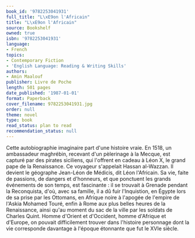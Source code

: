 ```yaml
---
book_id: '9782253041931'
full_title: "L\xE9on l'Africain"
title: "L\xE9on l'Africain"
source: Bookshelf
owned: true
isbn: '9782253041931'
language:
- French
topics:
- Contemporary Fiction
- 'English Language: Reading & Writing Skills'
authors:
- Amin Maalouf
publisher: Livre de Poche
length: 501 pages
date_published: '1987-01-01'
format: Paperback
cover_filename: 9782253041931.jpg
order: null
theme: novel
type: book
read_status: plan to read
recommendation_status: null
---
```

Cette autobiographie imaginaire part d'une histoire vraie. En 1518, un ambassadeur maghrébin, recevant d'un pèlerinage à la Mecque, est capturé par des pirates siciliens, qui l'offrent en cadeau à Léon X, le grand pape de la Renaissance. Ce voyageur s'appelait Hassan al-Wazzan. Il devient le géographe Jean-Léon de Médicis, dit Léon l'Africain.
Sa vie, faite de passions, de dangers et d'honneurs, et que ponctuent les grands événements de son temps, est fascinante : il se trouvait à Grenade pendant la Reconquista, d'où, avec sa famille, il a dû fuir l'Inquistion, en Égypte lors de sa prise par les Ottomans, en Afrique noire à l'apogée de l'empire de l'Askia Mohamed Touré, enfin à Rome aux plus belles heures de la Renaissance, ainsi qu'au moment du sac de la ville par les soldats de Charles Quint.
Homme d'Orient et d'Occident, homme d'Afrique et d'Europe, on pouvait difficilement trouver dans l'histoire personnage dont la vie corresponde davantage à l'époque étonnante que fut le XVIe siècle.
